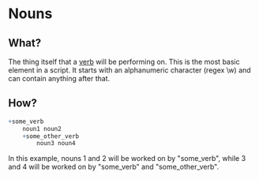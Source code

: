 # Nouns
## What?

The thing itself that a [verb](verb) will be performing on. This is the most basic element in a script. It starts with an alphanumeric character (regex \w) and can contain anything after that.

## How?

```r
+some_verb
	noun1 noun2
	+some_other_verb
		noun3 noun4
```

In this example, nouns 1 and 2 will be worked on by "some_verb", while 3 and 4 will be worked on by "some_verb" and "some_other_verb".